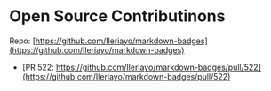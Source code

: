 # Open Source Contributinons

Repo: [https://github.com/Ileriayo/markdown-badges](https://github.com/Ileriayo/markdown-badges)
- [PR 522: https://github.com/Ileriayo/markdown-badges/pull/522](https://github.com/Ileriayo/markdown-badges/pull/522)

